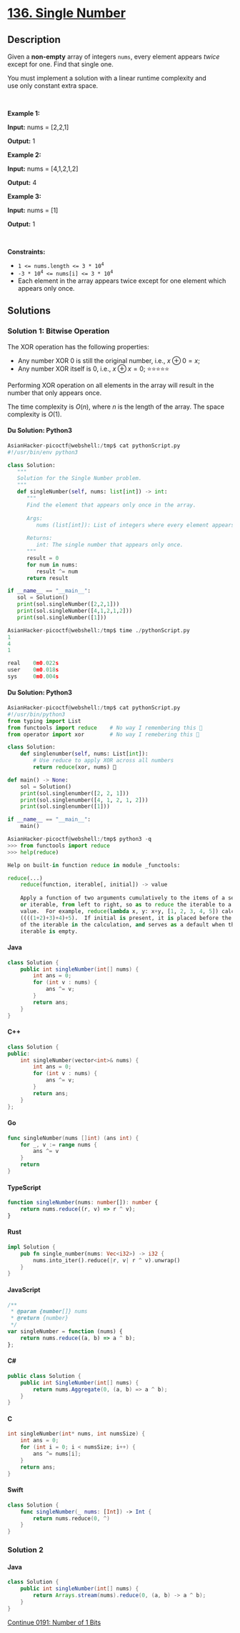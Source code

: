 # [136. Single Number](https://leetcode.com/problems/single-number)

## Description

<p>Given a <strong>non-empty</strong>&nbsp;array of integers <code>nums</code>, every element appears <em>twice</em> except for one. Find that single one.</p>

<p>You must&nbsp;implement a solution with a linear runtime complexity and use&nbsp;only constant&nbsp;extra space.</p>

<p>&nbsp;</p>
<p><strong class="example">Example 1:</strong></p>

<div class="example-block">
<p><strong>Input:</strong> <span class="example-io">nums = [2,2,1]</span></p>

<p><strong>Output:</strong> <span class="example-io">1</span></p>
</div>

<p><strong class="example">Example 2:</strong></p>

<div class="example-block">
<p><strong>Input:</strong> <span class="example-io">nums = [4,1,2,1,2]</span></p>

<p><strong>Output:</strong> <span class="example-io">4</span></p>
</div>

<p><strong class="example">Example 3:</strong></p>

<div class="example-block">
<p><strong>Input:</strong> <span class="example-io">nums = [1]</span></p>

<p><strong>Output:</strong> <span class="example-io">1</span></p>
</div>

<p>&nbsp;</p>
<p><strong>Constraints:</strong></p>

<ul>
	<li><code>1 &lt;= nums.length &lt;= 3 * 10<sup>4</sup></code></li>
	<li><code>-3 * 10<sup>4</sup> &lt;= nums[i] &lt;= 3 * 10<sup>4</sup></code></li>
	<li>Each element in the array appears twice except for one element which appears only once.</li>
</ul>

## Solutions

### Solution 1: Bitwise Operation

The XOR operation has the following properties:

-   Any number XOR 0 is still the original number, i.e., $x \oplus 0 = x$;
-   Any number XOR itself is 0, i.e., $x \oplus x = 0$; ⭐⭐⭐⭐⭐

Performing XOR operation on all elements in the array will result in the number that only appears once.

The time complexity is $O(n)$, where $n$ is the length of the array. The space complexity is $O(1)$.

#### Du Solution: Python3
```python
AsianHacker-picoctf@webshell:/tmp$ cat pythonScript.py 
#!/usr/bin/env python3

class Solution:
   """
   Solution for the Single Number problem.
   """
   def singleNumber(self, nums: list[int]) -> int:
      """
      Find the element that appears only once in the array.
      
      Args:
         nums (list[int]): List of integers where every element appears twice except one.
      
      Returns:
         int: The single number that appears only once.
      """
      result = 0
      for num in nums:
         result ^= num
      return result

if __name__ == "__main__":
   sol = Solution()
   print(sol.singleNumber([2,2,1]))
   print(sol.singleNumber([4,1,2,1,2]))
   print(sol.singleNumber([1]))

AsianHacker-picoctf@webshell:/tmp$ time ./pythonScript.py 
1
4
1

real    0m0.022s
user    0m0.018s
sys     0m0.004s
```

#### Du Solution: Python3

```python
AsianHacker-picoctf@webshell:/tmp$ cat pythonScript.py 
#!/usr/bin/python3
from typing import List
from functools import reduce    # No way I remembering this 👀
from operator import xor        # No way I remebering this 👀

class Solution:
    def singlenumber(self, nums: List[int]):
        # Use reduce to apply XOR across all numbers
        return reduce(xor, nums) 👀

def main() -> None:
    sol = Solution()
    print(sol.singlenumber([2, 2, 1]))
    print(sol.singlenumber([4, 1, 2, 1, 2]))
    print(sol.singlenumber([1]))

if __name__ == "__main__":
    main()

AsianHacker-picoctf@webshell:/tmp$ python3 -q
>>> from functools import reduce
>>> help(reduce)

Help on built-in function reduce in module _functools:

reduce(...)
    reduce(function, iterable[, initial]) -> value
    
    Apply a function of two arguments cumulatively to the items of a sequence
    or iterable, from left to right, so as to reduce the iterable to a single
    value.  For example, reduce(lambda x, y: x+y, [1, 2, 3, 4, 5]) calculates
    ((((1+2)+3)+4)+5).  If initial is present, it is placed before the items
    of the iterable in the calculation, and serves as a default when the
    iterable is empty.
```

#### Java

```java
class Solution {
    public int singleNumber(int[] nums) {
        int ans = 0;
        for (int v : nums) {
            ans ^= v;
        }
        return ans;
    }
}
```

#### C++

```cpp
class Solution {
public:
    int singleNumber(vector<int>& nums) {
        int ans = 0;
        for (int v : nums) {
            ans ^= v;
        }
        return ans;
    }
};
```

#### Go

```go
func singleNumber(nums []int) (ans int) {
	for _, v := range nums {
		ans ^= v
	}
	return
}
```

#### TypeScript

```ts
function singleNumber(nums: number[]): number {
    return nums.reduce((r, v) => r ^ v);
}
```

#### Rust

```rust
impl Solution {
    pub fn single_number(nums: Vec<i32>) -> i32 {
        nums.into_iter().reduce(|r, v| r ^ v).unwrap()
    }
}
```

#### JavaScript

```js
/**
 * @param {number[]} nums
 * @return {number}
 */
var singleNumber = function (nums) {
    return nums.reduce((a, b) => a ^ b);
};
```

#### C#

```cs
public class Solution {
    public int SingleNumber(int[] nums) {
        return nums.Aggregate(0, (a, b) => a ^ b);
    }
}
```

#### C

```c
int singleNumber(int* nums, int numsSize) {
    int ans = 0;
    for (int i = 0; i < numsSize; i++) {
        ans ^= nums[i];
    }
    return ans;
}
```

#### Swift

```swift
class Solution {
    func singleNumber(_ nums: [Int]) -> Int {
        return nums.reduce(0, ^)
    }
}
```

### Solution 2

#### Java

```java
class Solution {
    public int singleNumber(int[] nums) {
        return Arrays.stream(nums).reduce(0, (a, b) -> a ^ b);
    }
}
```

[Continue 0191: Number of 1 Bits](../../0100-0199/0191.Number%20of%201%20Bits/README.md)